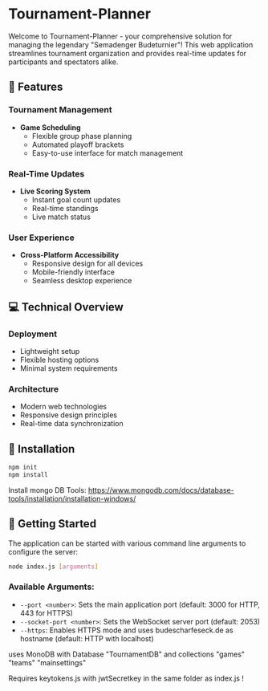 # Tournament-Planner

Welcome to Tournament-Planner - your comprehensive solution for managing the legendary "Semadenger Budeturnier"! This web application streamlines tournament organization and provides real-time updates for participants and spectators alike.

## 🌟 Features

### Tournament Management
- **Game Scheduling**
  - Flexible group phase planning
  - Automated playoff brackets
  - Easy-to-use interface for match management

### Real-Time Updates
- **Live Scoring System**
  - Instant goal count updates
  - Real-time standings
  - Live match status

### User Experience
- **Cross-Platform Accessibility**
  - Responsive design for all devices
  - Mobile-friendly interface
  - Seamless desktop experience

## 💻 Technical Overview

### Deployment
- Lightweight setup
- Flexible hosting options
- Minimal system requirements

### Architecture
- Modern web technologies
- Responsive design principles
- Real-time data synchronization

## 🔧 Installation

```bash
npm init
npm install
```
Install mongo DB Tools:
https://www.mongodb.com/docs/database-tools/installation/installation-windows/

## 🚀 Getting Started

The application can be started with various command line arguments to configure the server:

```bash
node index.js [arguments]
```

### Available Arguments:
- `--port <number>`: Sets the main application port (default: 3000 for HTTP, 443 for HTTPS)
- `--socket-port <number>`: Sets the WebSocket server port (default: 2053)
- `--https`: Enables HTTPS mode and uses budescharfeseck.de as hostname (default: HTTP with localhost)

uses MonoDB with Database "TournamentDB" and collections "games" "teams" "mainsettings"

Requires keytokens.js with jwtSecretkey in the same folder as index.js !